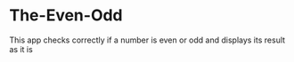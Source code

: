 # The-Even-Odd
This app checks correctly if a number is even or odd and displays its result as it is
